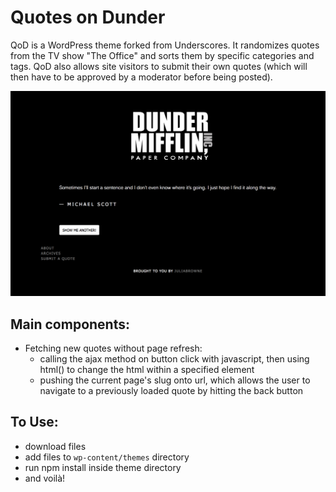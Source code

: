 # Quotes on Dunder

QoD is a WordPress theme forked from Underscores. It randomizes quotes from the TV show "The Office" and sorts them by specific categories and tags. QoD also allows site visitors to submit their own quotes (which will then have to be approved by a moderator before being posted).

![QoD Example Desktop](/images/readme-img-desktop.png)


## Main components:

* Fetching new quotes without page refresh:
    * calling the ajax method on button click with javascript, then using html() to change the html within a specified element
    * pushing the current page's slug onto url, which allows the user to navigate to a previously loaded quote by hitting the back button

## To Use:

* download files
* add files to `wp-content/themes` directory
* run npm install inside theme directory
* and voilà!